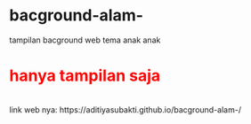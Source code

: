 # bacground-alam-
tampilan bacground web tema anak anak 
<br>
<h1 style="color:red">hanya tampilan saja</h1>
<br>
link web nya: https://aditiyasubakti.github.io/bacground-alam-/
